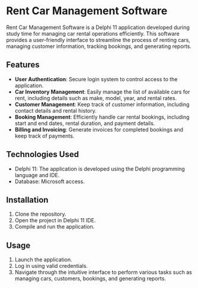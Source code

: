 # Rent Car Management Software

Rent Car Management Software is a Delphi 11 application developed during study time for managing car rental operations efficiently. This software provides a user-friendly interface to streamline the process of renting cars, managing customer information, tracking bookings, and generating reports.

## Features

- **User Authentication**: Secure login system to control access to the application.
- **Car Inventory Management**: Easily manage the list of available cars for rent, including details such as make, model, year, and rental rates.
- **Customer Management**: Keep track of customer information, including contact details and rental history.
- **Booking Management**: Efficiently handle car rental bookings, including start and end dates, rental duration, and payment details.
- **Billing and Invoicing**: Generate invoices for completed bookings and keep track of payments.
  
## Technologies Used

- Delphi 11: The application is developed using the Delphi programming language and IDE.
- Database: Microsoft access.

## Installation

1. Clone the repository.
2. Open the project in Delphi 11 IDE.
3. Compile and run the application.

## Usage

1. Launch the application.
2. Log in using valid credentials.
3. Navigate through the intuitive interface to perform various tasks such as managing cars, customers, bookings, and generating reports.

